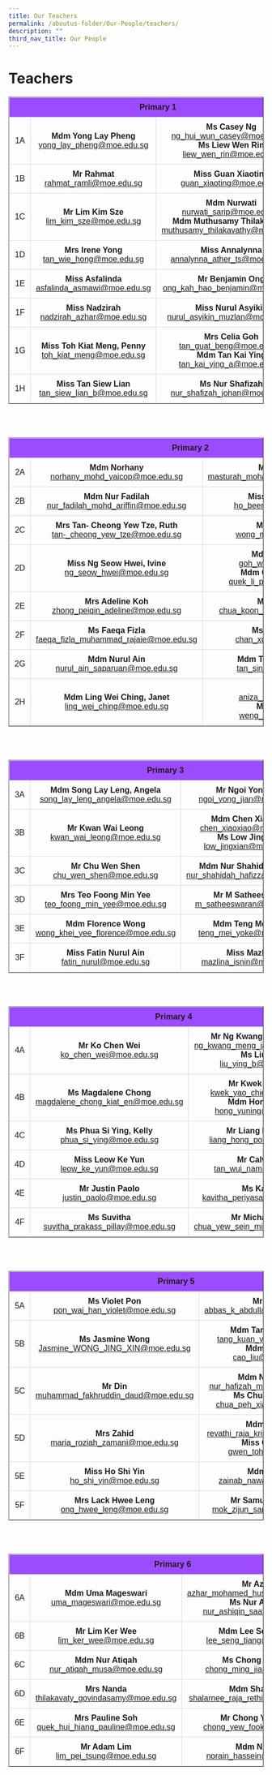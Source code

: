 ```yaml
---
title: Our Teachers
permalink: /aboutus-folder/Our-People/teachers/
description: ""
third_nav_title: Our People
---
```

Teachers
===========================================

<style>
table {
  font-family: arial, sans-serif;
  border-collapse: collapse;
  width: 100%;
  text-align: center;
}

td, th {
  border: 1px solid #dddddd;
  text-align: center;
  padding: 10px;
}

tr:nth-child(1) {
  background-color: #9d4bfe;
  font-color: #ffffff;
}
</style>

<table border="1">
  <tbody>
  <tr>
    <th colspan="3">Primary 1</th>
  </tr>
  <tr>
    <td>1A</td>
		<td><b>Mdm Yong Lay Pheng</b><br>
        <a href="mailto:yong_lay_pheng@moe.edu.sg">yong_lay_pheng@moe.edu.sg</a></td>
    <td><b>Ms Casey Ng</b><br>
    <a href="mailto:ng_hui_wun_casey@moe.edu.sg">ng_hui_wun_casey@moe.edu.sg</a>
		<br>
			<b>Ms Liew Wen Rin</b><br>
			<a href="mailto:liew_wen_rin@moe.edu.sg">liew_wen_rin@moe.edu.sg</a></td>
  </tr>
  
  <tr>
    <td>1B</td>
    <td><b>Mr Rahmat</b><br>
    <a href="mailto:rahmat_ramli@moe.edu.sg">rahmat_ramli@moe.edu.sg</a></td>
    <td><b>Miss Guan Xiaoting</b><br>
    <a href="mailto:guan_xiaoting@moe.edu.sg">guan_xiaoting@moe.edu.sg</a></td>
  </tr>
  
  <tr>
    <td>1C</td>
    <td><b>Mr Lim Kim Sze</b><br>
    <a href="mailto:lim_kim_sze@moe.edu.sg">lim_kim_sze@moe.edu.sg</a></td>
    <td><b>Mdm Nurwati</b><br>
    <a href="mailto:nurwati_sarip@moe.edu.sg">nurwati_sarip@moe.edu.sg</a>
			<br>
		<b>Mdm Muthusamy Thilakavathy</b><br>
			<a href="mailto:muthusamy_thilakavathy@moe.edu.sg">muthusamy_thilakavathy@moe.edu.sg</a>
		</td>
  </tr>
  
  <tr>
    <td>1D</td>
    <td><b>Mrs Irene Yong</b><br>
    <a href="mailto:tan_wie_hong@moe.edu.sg">tan_wie_hong@moe.edu.sg</a></td>
    <td><b>Miss Annalynna</b><br>
    <a href="mailto:annalynna_ather_ts@moe.edu.sg">annalynna_ather_ts@moe.edu.sg</a></td>
  </tr>
  
  <tr>
    <td>1E</td>
    <td><b>Miss Asfalinda</b><br>
    <a href="mailto:asfalinda_asmawi@moe.edu.sg">asfalinda_asmawi@moe.edu.sg</a></td>
    <td><b>Mr Benjamin Ong</b><br>
    <a href="mailto:Ong_Kah_Hao_Benjamin@moe.edu.sg">ong_kah_hao_benjamin@moe.edu.sg</a></td>
  </tr>
  
  <tr>
    <td>1F</td>
    <td><b>Miss Nadzirah</b><br>
    <a href="mailto:nadzirah_azhar@moe.edu.sg">nadzirah_azhar@moe.edu.sg</a></td>
    <td><b>Miss Nurul Asyikin</b><br>
    <a href="mailto:nurul_asyikin_muzlan@moe.edu.sg">nurul_asyikin_muzlan@moe.edu.sg</a></td>
  </tr>
  
  <tr>
    <td>1G</td>
    <td><b>Miss Toh Kiat Meng, Penny</b><br>
    <a href="mailto:toh_kiat_meng@moe.edu.sg">toh_kiat_meng@moe.edu.sg</a></td>
    <td><b>Mrs Celia Goh</b><br>
    <a href="mailto:tan_guat_beng@moe.edu.sg">tan_guat_beng@moe.edu.sg</a>
	<br>
	<b>Mdm Tan Kai Ying</b><br>
    <a href="mailto:tan_kai_ying_a@moe.edu.sg">tan_kai_ying_a@moe.edu.sg</a></td>
  </tr>

  <tr>
    <td>1H</td>
    <td><b>Miss Tan Siew Lian</b><br>
    <a href="mailto:tan_siew_lian_b@moe.edu.sg">tan_siew_lian_b@moe.edu.sg</a></td>
    <td><b>Ms Nur Shafizah</b><br>
    <a href="mailto:nur_shafizah_johan@moe.edu.sg">nur_shafizah_johan@moe.edu.sg</a></td>
  </tr>
  
</tbody>
</table>
<br><br>

<table border="1">
  <tbody>
  <tr>
    <th colspan="3">Primary 2</th>
  </tr>
  <tr>
    <td>2A</td>
		<td><b>Mdm Norhany</b> <br><a href="mailto:norhany_mohd_yaicop@moe.edu.sg">norhany_mohd_yaicop@moe.edu.sg</a></td>
    <td><b>Mdm Masturah</b><br><a href="mailto:masturah_mohamed_mashoo@moe.edu.sg">masturah_mohamed_mashoo@moe.edu.sg</a></td>
  </tr>
  
  <tr>
    <td>2B</td>
    <td><b>Mdm Nur Fadilah</b><br><a href="mailto:nur_fadilah_mohd_ariffin@moe.edu.sg">nur_fadilah_mohd_ariffin@moe.edu.sg</a></td>
    <td><b>Miss Ho Been Chieh</b><br><a href="mailto:ho_been_chieh@moe.edu.sg">ho_been_chieh@moe.edu.sg</a></td>
  </tr>
  
  <tr>
    <td>2C</td>
    <td><b>Mrs Tan- Cheong Yew Tze, Ruth</b><br>
    <a href="mailto:tan-_cheong_yew_tze@moe.edu.sg">tan-_cheong_yew_tze@moe.edu.sg</a></td>
    <td><b>Ms Mindy Wong</b><br>
    <a href="mailto:wong_min_yin@moe.edu.sg">wong_min_yin@moe.edu.sg</a></td>
  </tr>
  
  <tr>
    <td>2D</td>
    <td><b>Miss Ng Seow Hwei, Ivine</b><br>
    <a href="mailto:ng_seow_hwei@moe.edu.sg">ng_seow_hwei@moe.edu.sg</a></td>
    <td><b>Mdm Goh Wan Lin</b>
    <br>
    <a href="mailto:goh_wan_lin@moe.edu.sg">goh_wan_lin@moe.edu.sg</a>
    <br>
    <b>Mdm Quek Li Pei, Grace</b><br>
    <a href="mailto:quek_li_pei_grace@moe.edu.sg">quek_li_pei_grace@moe.edu.sg</a></td>
  </tr>
  
  <tr>
    <td>2E</td>
    <td><b>Mrs Adeline Koh</b><br>
    <a href="mailto:zhong_peiqin_adeline@moe.edu.sg">zhong_peiqin_adeline@moe.edu.sg</a></td>
    <td><b>Mr Kenny Chua</b><br>
    <a href="mailto:chua_koon_hwa_kenny@moe.edu.sg">chua_koon_hwa_kenny@moe.edu.sg</a></td>
  </tr>
  
  <tr>
    <td>2F</td>
    <td><b>Ms Faeqa Fizla</b><br>
    <a href="mailto:faeqa_fizla_muhammad_rajaie@moe.edu.sg">faeqa_fizla_muhammad_rajaie@moe.edu.sg</a></td>
    <td><b>Ms Chan Xue Ting</b><br>
    <a href="mailto:chan_xue_ting@moe.edu.sg">chan_xue_ting@moe.edu.sg</a></td>
  </tr>
  
  <tr>
    <td>2G</td>
    <td><b>Mdm Nurul Ain</b><br><a href="mailto:nurul_ain_saparuan@moe.edu.sg">nurul_ain_saparuan@moe.edu.sg</a></td>
    <td><b>Mdm Tan Sin Hwee, Dawn</b><br>
    <a href="mailto:tan_sin_hwee@moe.edu.sg">tan_sin_hwee@moe.edu.sg</a>
			
  </td></tr>

  <tr>
    <td>2H</td>
    <td><b>Mdm Ling Wei Ching, Janet</b><br>
    <a href="mailto:ling_wei_ching@moe.edu.sg">ling_wei_ching@moe.edu.sg</a></td>
    <td><b>Mdm Aniza</b><br><a href="mailto:aniza_samat@moe.edu.sg">aniza_samat@moe.edu.sg</a>
    <br>
    <b>Mr Weng Kaibin</b><br>
    <a href="weng_kaibin@moe.edu.sg">weng_kaibin@moe.edu.sg</a></td>
  </tr>
  
</tbody>
</table>
<br><br>

<table border="1">
  <tbody>
  <tr>
    <th colspan="3">Primary 3</th>
  </tr>
  <tr>
    <td>3A</td>
		<td><b>Mdm Song Lay Leng, Angela</b><br>
        <a href="mailto:song_lay_leng_angela@moe.edu.sg">song_lay_leng_angela@moe.edu.sg</a></td>
    <td><b>Mr Ngoi Yong Jian</b><br>
    <a href="mailto:ngoi_yong_jian@moe.edu.sg">ngoi_yong_jian@moe.edu.sg</a></td>
  </tr>
  
  <tr>
    <td>3B</td>
    <td><b>Mr Kwan Wai Leong</b><br>
    <a href="mailto:kwan_wai_leong@moe.edu.sg">kwan_wai_leong@moe.edu.sg</a></td>
    <td><b>Mdm Chen Xiao Xiao</b><br>
    <a href="mailto:chen_xiaoxiao@moe.edu.sg">chen_xiaoxiao@moe.edu.sg</a><br>
			<b>Ms Low Jing Xian</b>
			<a href="mailto:low_jingxian@moe.edu.sg"> low_jingxian@moe.edu.sg</a>
		</td>
  </tr>
  
  <tr>
    <td>3C</td>
    <td><b>Mr Chu Wen Shen</b><br>
    <a href="mailto:chu_wen_shen@moe.edu.sg">chu_wen_shen@moe.edu.sg</a></td>
    <td><b>Mdm Nur Shahidah Hafizza</b><br>
    <a href="mailto:nur_shahidah_hafizza@moe.edu.sg">nur_shahidah_hafizza@moe.edu.sg</a></td>
  </tr>
  
  <tr>
    <td>3D</td>
    <td><b>Mrs Teo Foong Min Yee</b><br>
    <a href="mailto:teo_foong_min_yee@moe.edu.sg">teo_foong_min_yee@moe.edu.sg</a></td>
    <td><b>Mr M Satheeswaran</b>
    <br>
    <a href="mailto:m_satheeswaran@moe.edu.sg">m_satheeswaran@moe.edu.sg</a>
    </td>
  </tr>
  
  <tr>
    <td>3E</td>
    <td><b>Mdm Florence Wong</b><br>
    <a href="mailto:wong_khei_yee_florence@moe.edu.sg">wong_khei_yee_florence@moe.edu.sg</a></td>
    <td><b>Mdm Teng Mei Yoke</b><br>
    <a href="mailto:teng_mei_yoke@moe.edu.sg">teng_mei_yoke@moe.edu.sg</a></td>
  </tr>
  
  <tr>
    <td>3F</td>
    <td><b>Miss Fatin Nurul Ain</b><br>
    <a href="mailto:fatin_nurul@moe.edu.sg">fatin_nurul@moe.edu.sg</a></td>
    <td><b>Miss Mazlina</b><br>
    <a href="mailto:mazlina_isnin@moe.edu.sg">mazlina_isnin@moe.edu.sg</a></td>
  </tr>
  
</tbody>
</table>
<br><br>

<table border="1">
  <tbody>
  <tr>
    <th colspan="3">Primary 4</th>
  </tr>
  <tr>
    <td>4A</td>
		<td><b>Mr Ko Chen Wei</b><br>
        <a href="mailto:ko_chen_wei@moe.edu.sg">ko_chen_wei@moe.edu.sg</a></td>
    <td><b>Mr Ng Kwang Meng, James</b><br>
    <a href="mailto:ng_kwang_meng_james@moe.edu.sg">ng_kwang_meng_james@moe.edu.sg</a>
    <br>
    <b>Ms Liu Ying</b><br>
    <a href="mailto:liu_ying_b@moe.edu.sg">liu_ying_b@moe.edu.sg</a></td>
  </tr>
  
  <tr>
    <td>4B</td>
    <td><b>Ms Magdalene Chong</b><br>
    <a href="mailto:magdalene_chong_kiat_en@moe.edu.sg">magdalene_chong_kiat_en@moe.edu.sg</a></td>
    <td><b>Mr Kwek Yao Chie</b><br>
    <a href="mailto:kwek_yao_chie@moe.edu.sg">kwek_yao_chie@moe.edu.sg</a><br>
			<b>Mdm Hong Yuning</b><br>
			<a href="mailto:hong_yuning@moe.edu.sg">hong_yuning@moe.edu.sg</a>
		</td>
  </tr>
  
  <tr>
    <td>4C</td>
    <td><b>Ms Phua Si Ying, Kelly</b><br>
    <a href="mailto:phua_si_ying@moe.edu.sg">phua_si_ying@moe.edu.sg</a></td>
    <td><b>Mr Liang Hong Poh</b><br>
    <a href="mailto:liang_hong_poh@moe.edu.sg">liang_hong_poh@moe.edu.sg</a></td>
  </tr>
  
  <tr>
    <td>4D</td>
    <td><b>Miss Leow Ke Yun</b><br>
    <a href="mailto:leow_ke_yun@moe.edu.sg">leow_ke_yun@moe.edu.sg</a></td>
    <td><b>Mr Calvin Tan</b>
    <br>
    <a href="mailto:tan_wui_nam@moe.edu.sg">tan_wui_nam@moe.edu.sg</a>
    </td>
  </tr>
  
  <tr>
    <td>4E</td>
    <td><b>Mr Justin Paolo</b><br>
    <a href="mailto:justin_paolo@moe.edu.sg">justin_paolo@moe.edu.sg</a></td>
    <td><b>Ms Kavitha</b><br>
    <a href="mailto:kavitha_periyasamy@moe.edu.sg">kavitha_periyasamy@moe.edu.sg</a>
		<br>
  </td></tr>
  
  <tr>
    <td>4F</td>
    <td><b>Ms Suvitha</b><br>
    <a href="mailto:suvitha_prakass_pillay@moe.edu.sg">suvitha_prakass_pillay@moe.edu.sg</a></td>
    <td><b>Mr Michael Chua</b><br>
    <a href="mailto:chua_yew_sein_michael@moe.edu.sg">chua_yew_sein_michael@moe.edu.sg</a><br>
    
  </td></tr>
  
</tbody>
</table>
<br><br>

<table border="1">
  <tbody>
  <tr>
    <th colspan="3">Primary 5</th>
  </tr>
  <tr>
    <td>5A</td>
		<td><b>Ms Violet Pon</b><br>
        <a href="mailto:pon_wai_han_violet@moe.edu.sg">pon_wai_han_violet@moe.edu.sg</a></td>
    <td><b>Mr Abbas</b><br>
    <a href="mailto:abbas_k_abdulla_kutty@moe.edu.sg">abbas_k_abdulla_kutty@moe.edu.sg</a>
    </td>
  </tr>
  
  <tr>
    <td>5B</td>
    <td><b>Ms Jasmine Wong</b><br>
    <a href="mailto:Jasmine_WONG_JING_XIN@moe.edu.sg">Jasmine_WONG_JING_XIN@moe.edu.sg</a></td>
    <td><b>Mdm Tang Kuan Ying</b><br>
    <a href="mailto:tang_kuan_ying@moe.edu.sg">tang_kuan_ying@moe.edu.sg</a>
    <br>
    <b>Mdm Cao Liu</b><br>
    <a href="mailto:cao_liu@moe.edu.sg">cao_liu@moe.edu.sg</a>
    </td>
  </tr>
  
  <tr>
    <td>5C</td>
    <td><b>Mr Din</b><br>
    <a href="mailto:muhammad_fakhruddin_daud@moe.edu.sg">muhammad_fakhruddin_daud@moe.edu.sg</a></td>
    <td><b>Mdm Nur Hafizah</b><br>
    <a href="mailto:nur_hafizah_mazlan@moe.edu.sg">nur_hafizah_mazlan@moe.edu.sg</a>
			<br>
		<b>Ms Chua Peh Xiang</b>
			<br>
			<a href="mailto:chua_peh_xiang@moe.edu.sg"> chua_peh_xiang@moe.edu.sg</a>
		</td>
		
  </tr>
  
  <tr>
    <td>5D</td>
    <td><b>Mrs Zahid</b><br>
    <a href="mailto:maria_roziah_zamani@moe.edu.sg">maria_roziah_zamani@moe.edu.sg</a></td>
    <td><b>Mdm Revathi</b>
    <br>
    <a href="mailto:revathi_raja_krishnan@moe.edu.sg">revathi_raja_krishnan@moe.edu.sg</a>
    <br>
    <b>Miss Gwen Toh</b>
    <br>
    <a href="mailto:gwen_toh@moe.edu.sg">gwen_toh@moe.edu.sg</a>
    </td>
  </tr>
  
  <tr>
    <td>5E</td>
    <td><b>Miss Ho Shi Yin</b><br>
    <a href="mailto:ho_shi_yin@moe.edu.sg">ho_shi_yin@moe.edu.sg</a></td>
    <td><b>Mdm Zainab</b><br>
    <a href="mailto:zainab_nawabi@moe.edu.sg">zainab_nawabi@moe.edu.sg</a></td>
  </tr>
  
  <tr>
    <td>5F</td>
    <td><b>Mrs Lack Hwee Leng</b><br>
    <a href="mailto:ong_hwee_leng@moe.edu.sg">ong_hwee_leng@moe.edu.sg</a></td>
    <td><b>Mr Samuel Mok Zijun</b><br>
    <a href="mailto:mok_zijun_samuel@moe.edu.sg">mok_zijun_samuel@moe.edu.sg</a>
    </td>
  </tr>
  
</tbody>
</table>
<br><br>

<table border="1">
  <tbody>
  <tr>
    <th colspan="3">Primary 6</th>
  </tr>
  <tr>
    <td>6A</td>
		<td><b>Mdm Uma Mageswari</b><br>
        <a href="mailto:uma_mageswari@moe.edu.sg">uma_mageswari@moe.edu.sg</a></td>
    <td><b>Mr Azhar</b><br>
    <a href="mailto:azhar_mohamed_hussain@moe.edu.sg">azhar_mohamed_hussain@moe.edu.sg</a>
    <br>
    <b>Ms Nur Ashiqin</b>
    <br>
    <a href="mailto:nur_ashiqin_saat@moe.edu.sg">nur_ashiqin_saat@moe.edu.sg</a>
    </td>
  </tr>
  
  <tr>
    <td>6B</td>
    <td><b>Mr Lim Ker Wee</b><br>
    <a href="mailto:lim_ker_wee@moe.edu.sg">lim_ker_wee@moe.edu.sg</a></td>
    <td><b>Mdm Lee Seng Tiang</b><br>
    <a href="mailto:lee_seng_tiang@moe.edu.sg">lee_seng_tiang@moe.edu.sg</a>
    </td>
  </tr>
  
  <tr>
    <td>6C</td>
    <td><b>Mdm Nur Atiqah</b><br>
    <a href="mailto:nur_atiqah_musa@moe.edu.sg">nur_atiqah_musa@moe.edu.sg</a></td>
    <td><b>Ms Chong Ming Jia</b><br>
    <a href="mailto:chong_ming_jia@moe.edu.sg">chong_ming_jia@moe.edu.sg</a></td>
  </tr>
  
  <tr>
		<td>6D</td>
		<td><b>Mrs Nanda</b>
    <br>
    <a href="mailto:thilakavaty_govindasamy@moe.edu.sg">thilakavaty_govindasamy@moe.edu.sg</a>
    </td>
		<td><b>Mdm Shalarnee</b><br>
    <a href="mailto:shalarnee_raja_rethinam@moe.edu.sg">shalarnee_raja_rethinam@moe.edu.sg</a></td>
  </tr>
  
  <tr>
    <td>6E</td>
    <td><b>Mrs Pauline Soh</b><br>
    <a href="mailto:quek_hui_hiang_pauline@moe.edu.sg">quek_hui_hiang_pauline@moe.edu.sg</a></td>
    <td><b>Mr Chong Yew Fook</b><br>
    <a href="mailto:chong_yew_fook@moe.edu.sg">chong_yew_fook@moe.edu.sg</a></td>
  </tr>
  
  <tr>
    <td>6F</td>
    <td><b>Mr Adam Lim</b><br>
    <a href="mailto:lim_pei_tsung@moe.edu.sg">lim_pei_tsung@moe.edu.sg</a></td>
    <td><b>Mdm Norain</b><br>
    <a href="mailto:norain_hassein@moe.edu.sg">norain_hassein@moe.edu.sg</a>
    </td>
  </tr>
  
</tbody></table>